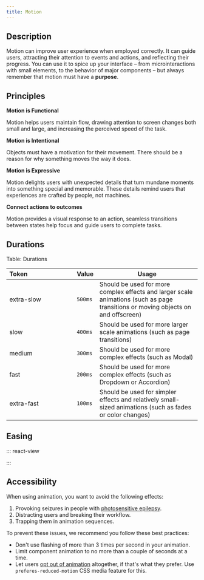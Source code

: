 ```yaml
---
title: Motion
---
```


## Description

Motion can improve user experience when employed correctly. It can guide users, attracting their attention to events and actions, and reflecting their progress. You can use it to spice up your interface – from microinteractions with small elements, to the behavior of major components – but always remember that motion must have a **purpose**.

## Principles

**Motion is Functional**

Motion helps users maintain flow, drawing attention to screen changes both small and large, and increasing the perceived speed of the task.

**Motion is Intentional**

Objects must have a motivation for their movement. There should be a reason for why something moves the way it does.

**Motion is Expressive**

Motion delights users with unexpected details that turn mundane moments into something special and memorable. These details remind users that experiences are crafted by people, not machines.

**Connect actions to outcomes**

Motion provides a visual response to an action, seamless transitions between states help focus and guide users to complete tasks.

## Durations

Table: Durations

| Token            | Value   | Usage                                                                                                                             |
| ---------------- | ------- | --------------------------------------------------------------------------------------------------------------------------------- |
| extra-slow       | `500ms` | Should be used for more complex effects and larger scale animations (such as page transitions or moving objects on and offscreen) |
| slow             | `400ms` | Should be used for more larger scale animations (such as page transitions)                                                        |
| medium           | `300ms` | Should be used for more complex effects (such as Modal)                                                                           |
| fast             | `200ms` | Should be used for more complex effects (such as Dropdown or Accordion)                                                           |
| extra-fast       | `100ms` | Should be used for simpler effects and relatively small-sized animations (such as fades or color changes)                         |

## Easing

::: react-view

<script lang="tsx">
import React from 'react';
import styles from './easing.module.css';
import cx from 'classnames';

// Example of usage: <Easing props={
//  "cssFunc": "cubic-bezier(0.37, 0, 0.63, 1)",
//  "jsFunc": " -(Math.cos(Math.PI * x) - 1) / 2",
//  "name": "ease-in-out-sine",
//  "description": "Lorem ipsum"
// } />

const chartSize = 200;

const Easing = ({ cssFunc, jsFunc, name, description }) => {
  const pathD = React.useMemo(() => {
    const x = Array(chartSize)
      .fill(0)
      .map((_, index) => index);
    const y = x
      .map((x) => x / chartSize)
      .map(jsFunc)
      .map((y) => chartSize - y * chartSize + 1);
    const points = x.map((x, i) => ({ x, y: y[i] }));
    return `M${points.map(({ x, y }) => `${x} ${y}`).join(' L')}`;
  }, [jsFunc]);

  return (
    <div className={styles.container}>
      <svg width={chartSize} height={chartSize + 2} className={styles.chart}>
        <path d={pathD} strokeWidth={2} />
      </svg>
      <div className={styles.aside}>
        <div className={styles.details}>
          <div className={styles.title}>
            animation-timing-function: <strong>{name}</strong>
          </div>
          <div className={styles.description}>
            <div>{cssFunc}</div>
            <div>{description}</div>
          </div>
        </div>
        <div className={styles.slider}>
          <div className={styles.sliderLine} />
          <div className={styles.sliderThumb} style={{ transitionTimingFunction: name }} />
        </div>
      </div>
    </div>
  );
};

// Take easings from https://easings.net/
const EasingsDemo = () => {
  return (
    <div aria-hidden='true' className={styles.demo}>
      <Easing
        cssFunc='cubic-bezier(0.5, 0, 0.75, 0)'
        jsFunc={(x) => x * x * x * x}
        name='ease-in'
        description='moves from slow to fast.'
      />
      <Easing
        cssFunc='cubic-bezier(0.45, 0, 0.55, 1)'
        jsFunc={(x) => (x < 0.5 ? 2 * x * x : 1 - Math.pow(-2 * x + 2, 2) / 2)}
        name='ease-in-out'
        description='moves slowly on both ends.'
      />
    </div>
  );
};

const App = EasingsDemo;
</script>

:::

## Accessibility

When using animation, you want to avoid the following effects:

1. Provoking seizures in people with [photosensitive epilepsy](https://www.epilepsy.com/what-is-epilepsy/seizure-triggers/photosensitivity#:~:text=For%20about%203%25%20of%20people,is%20known%20as%20photosensitive%20epilepsy).
2. Distracting users and breaking their workflow.
3. Trapping them in animation sequences.

To prevent these issues, we recommend you follow these best practices:

- Don't use flashing of more than 3 times per second in your animation.
- Limit component animation to no more than a couple of seconds at a time.
- Let users [opt out of animation](https://developer.mozilla.org/en-US/docs/Web/CSS/@media/prefers-reduced-motion) altogether, if that's what they prefer. Use `preferes-reduced-motion` CSS media feature for this.
